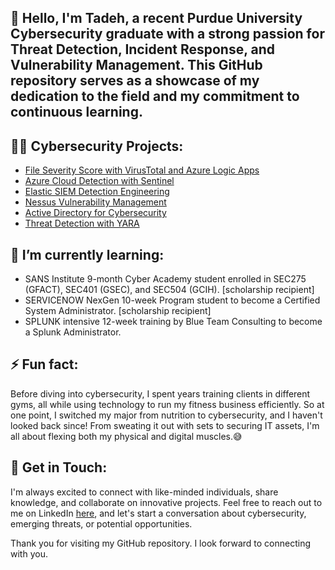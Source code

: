 <h2>👋 Hello, I'm Tadeh, a recent Purdue University Cybersecurity graduate with a strong passion for Threat Detection, Incident Response, and Vulnerability Management. This GitHub repository serves as a showcase of my dedication to the field and my commitment to continuous learning.</h2>

<h2>👨‍💻 Cybersecurity Projects:</h2>

  - [File Severity Score with VirusTotal and Azure Logic Apps](https://github.com/devman-todd/File-Threat-Level-Assessment-with-VirusTotal-and-Azure-Logic-Apps)
  - [Azure Cloud Detection with Sentinel](https://github.com/devman-todd/Azure-Cloud-Detection-with-Sentinel/)
  - [Elastic SIEM Detection Engineering](https://github.com/devman-todd/Elastic-SIEM-Detection-Engineering)
  - [Nessus Vulnerability Management](https://github.com/devman-todd/Nessus-Vulnerability-Management/)
  - [Active Directory for Cybersecurity](https://github.com/devman-todd/Active-Directory-for-Cybersecurity)
  - [Threat Detection with YARA](https://github.com/devman-todd/Threat-Detection-with-YARA/)

<h2> 🌱 I’m currently learning:</h2>

  - SANS Institute 9-month Cyber Academy student enrolled in SEC275 (GFACT), SEC401 (GSEC), and SEC504 (GCIH). [scholarship recipient]
  - SERVICENOW NexGen 10-week Program student to become a Certified System Administrator. [scholarship recipient]
  - SPLUNK intensive 12-week training by Blue Team Consulting to become a Splunk Administrator. 

<h2> ⚡ Fun fact:</h2>

Before diving into cybersecurity, I spent years training clients in different gyms, all while using technology to run my fitness business efficiently. So at one point, I switched my major from nutrition to cybersecurity, and I haven't looked back since! From sweating it out with sets to securing IT assets, I'm all about flexing both my physical and digital muscles.😅

<h2> 🤳 Get in Touch:</h2>

I'm always excited to connect with like-minded individuals, share knowledge, and collaborate on innovative projects. Feel free to reach out to me on LinkedIn <a href="https://www.linkedin.com/in/tadeh-anbarchian/" target="_blank">here</a>, and let's start a conversation about cybersecurity, emerging threats, or potential opportunities.

Thank you for visiting my GitHub repository. I look forward to connecting with you.

<!--
**joshmadakor1/joshmadakor1** is a ✨ _special_ ✨ repository because its `README.md` (this file) appears on your GitHub profile.

Here are some ideas to get you started:

- 🔭 I’m currently working on ...
-  ...
- 👯 I’m looking to collaborate on ...
- 🤔 I’m looking for help with ...
- 💬 Ask me about ...
- 📫 How to reach me: ...
- 😄 Pronouns: ...

-->
